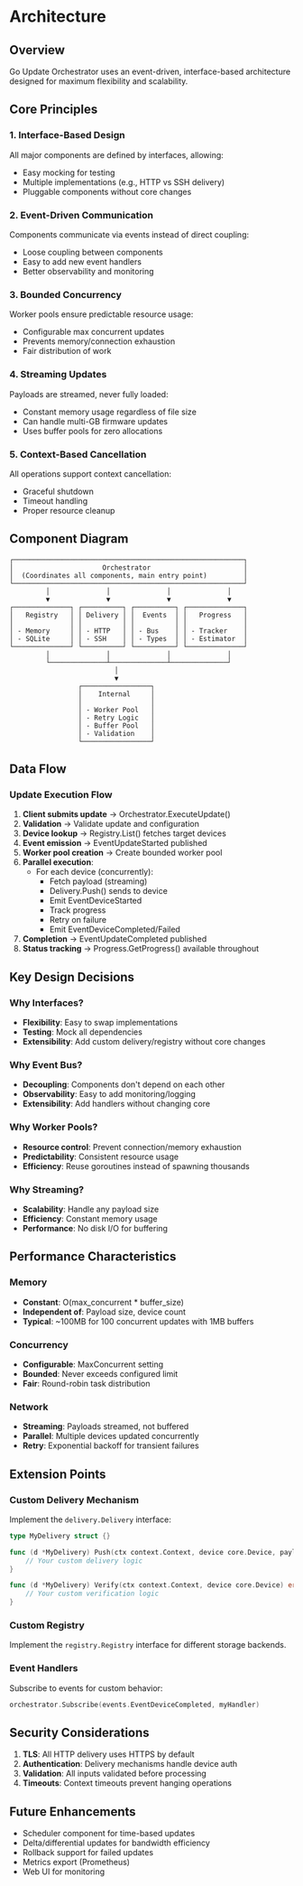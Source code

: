 # Architecture

## Overview

Go Update Orchestrator uses an event-driven, interface-based architecture designed for maximum flexibility and scalability.

## Core Principles

### 1. Interface-Based Design
All major components are defined by interfaces, allowing:
- Easy mocking for testing
- Multiple implementations (e.g., HTTP vs SSH delivery)
- Pluggable components without core changes

### 2. Event-Driven Communication
Components communicate via events instead of direct coupling:
- Loose coupling between components
- Easy to add new event handlers
- Better observability and monitoring

### 3. Bounded Concurrency
Worker pools ensure predictable resource usage:
- Configurable max concurrent updates
- Prevents memory/connection exhaustion
- Fair distribution of work

### 4. Streaming Updates
Payloads are streamed, never fully loaded:
- Constant memory usage regardless of file size
- Can handle multi-GB firmware updates
- Uses buffer pools for zero allocations

### 5. Context-Based Cancellation
All operations support context cancellation:
- Graceful shutdown
- Timeout handling
- Proper resource cleanup

## Component Diagram

```
┌─────────────────────────────────────────────────────────┐
│                      Orchestrator                       │
│  (Coordinates all components, main entry point)         │
└─────────────────────────────────────────────────────────┘
         │              │              │              │
         ▼              ▼              ▼              ▼
┌──────────────┐ ┌──────────┐ ┌──────────┐ ┌──────────────┐
│   Registry   │ │ Delivery │ │  Events  │ │   Progress   │
│              │ │          │ │          │ │              │
│ - Memory     │ │ - HTTP   │ │ - Bus    │ │ - Tracker    │
│ - SQLite     │ │ - SSH    │ │ - Types  │ │ - Estimator  │
└──────────────┘ └──────────┘ └──────────┘ └──────────────┘
         │              │              │              │
         └──────────────┴──────────────┴──────────────┘
                          │
                          ▼
                 ┌─────────────────┐
                 │    Internal     │
                 │                 │
                 │ - Worker Pool   │
                 │ - Retry Logic   │
                 │ - Buffer Pool   │
                 │ - Validation    │
                 └─────────────────┘
```

## Data Flow

### Update Execution Flow

1. **Client submits update** → Orchestrator.ExecuteUpdate()
2. **Validation** → Validate update and configuration
3. **Device lookup** → Registry.List() fetches target devices
4. **Event emission** → EventUpdateStarted published
5. **Worker pool creation** → Create bounded worker pool
6. **Parallel execution**:
   - For each device (concurrently):
     - Fetch payload (streaming)
     - Delivery.Push() sends to device
     - Emit EventDeviceStarted
     - Track progress
     - Retry on failure
     - Emit EventDeviceCompleted/Failed
7. **Completion** → EventUpdateCompleted published
8. **Status tracking** → Progress.GetProgress() available throughout

## Key Design Decisions

### Why Interfaces?
- **Flexibility**: Easy to swap implementations
- **Testing**: Mock all dependencies
- **Extensibility**: Add custom delivery/registry without core changes

### Why Event Bus?
- **Decoupling**: Components don't depend on each other
- **Observability**: Easy to add monitoring/logging
- **Extensibility**: Add handlers without changing core

### Why Worker Pools?
- **Resource control**: Prevent connection/memory exhaustion
- **Predictability**: Consistent resource usage
- **Efficiency**: Reuse goroutines instead of spawning thousands

### Why Streaming?
- **Scalability**: Handle any payload size
- **Efficiency**: Constant memory usage
- **Performance**: No disk I/O for buffering

## Performance Characteristics

### Memory
- **Constant**: O(max_concurrent * buffer_size)
- **Independent of**: Payload size, device count
- **Typical**: ~100MB for 100 concurrent updates with 1MB buffers

### Concurrency
- **Configurable**: MaxConcurrent setting
- **Bounded**: Never exceeds configured limit
- **Fair**: Round-robin task distribution

### Network
- **Streaming**: Payloads streamed, not buffered
- **Parallel**: Multiple devices updated concurrently
- **Retry**: Exponential backoff for transient failures

## Extension Points

### Custom Delivery Mechanism
Implement the `delivery.Delivery` interface:
```go
type MyDelivery struct {}

func (d *MyDelivery) Push(ctx context.Context, device core.Device, payload io.Reader) error {
    // Your custom delivery logic
}

func (d *MyDelivery) Verify(ctx context.Context, device core.Device) error {
    // Your custom verification logic
}
```

### Custom Registry
Implement the `registry.Registry` interface for different storage backends.

### Event Handlers
Subscribe to events for custom behavior:
```go
orchestrator.Subscribe(events.EventDeviceCompleted, myHandler)
```

## Security Considerations

1. **TLS**: All HTTP delivery uses HTTPS by default
2. **Authentication**: Delivery mechanisms handle device auth
3. **Validation**: All inputs validated before processing
4. **Timeouts**: Context timeouts prevent hanging operations

## Future Enhancements

- Scheduler component for time-based updates
- Delta/differential updates for bandwidth efficiency
- Rollback support for failed updates
- Metrics export (Prometheus)
- Web UI for monitoring
